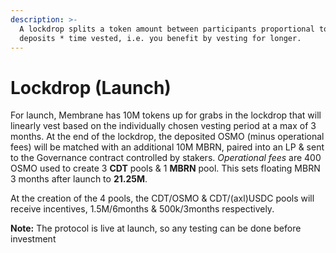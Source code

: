```yaml
---
description: >-
  A lockdrop splits a token amount between participants proportional to their
  deposits * time vested, i.e. you benefit by vesting for longer.
---
```


# Lockdrop (Launch)

For launch, Membrane has 10M tokens up for grabs in the lockdrop that will linearly vest based on the individually chosen vesting period at a max of 3 months. At the end of the lockdrop, the deposited OSMO (minus operational fees) will be matched with an additional 10M MBRN, paired into an LP & sent to the Governance contract controlled by stakers. _Operational fees_ are 400 OSMO used to create 3 **CDT** pools & 1 **MBRN** pool. This sets floating MBRN 3 months after launch to **21.25M**.

At the creation of the 4 pools, the CDT/OSMO & CDT/(axl)USDC pools will receive incentives, 1.5M/6months & 500k/3months respectively.

**Note:** The protocol is live at launch, so any testing can be done before investment
